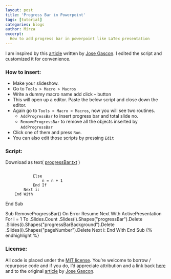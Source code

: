 ```yaml
---
layout: post
title: 'Progress Bar in Powerpoint'
tags: [tutorial]
categories: blogs
author: Mirza
excerpt:
  How to add progress bar in powerpoint like LaTex presentation
---
```

I am inspired by this [article](https://gist.github.com/PiiXiieeS/7181980) written by [Jose Gascon](https://github.com/PiiXiieeS). I edited the script and customized it for convenience. 

### How to insert:

-   Make your slideshow.
-   Go to `Tools > Macro > Macros`
-   Write a dummy macro name add click `+` button
-   This will open up a editor. Paste the below script and close down the editor.
-   Again go to `Tools > Macro > Macros`, now you will see two routines.
    -   `AddProgressBar` to insert progress bar and total slide no.
    -   `RemoveProgressBar` to remove all the objects inserted by `AddProgressBar`
-   Click one of them and press `Run`.
-   You can also edit those scripts by pressing `Edit`

### Script:

Download as text( <a href="{{ site.baseurl }}assets/textFiles/progressBar.txt" download><i class="fa fa-file-text-o" aria-hidden="true"></i> progressBar.txt</a> )
<p style="font-size:0.001rem;">
{% highlight vb %}
' Author : Mirza Elahi
' Date : 07 Jul, 2016
Sub AddProgressBar()
    ' Parameters to set
    progressBarHeight = 3.5 ' height of the progress bar
    FillColor = RGB(251, 0, 6) ' Fill color of the progress bar
    LineColor = FillColor ' Line color of the progress bar
    BackgroundColor = RGB(255, 255, 255) ' background color of the progress bar
    fontColor = FillColor
    startingSlideNo = 1
    noFontSize = 13
    showSlideNo = True ' Set this to False if you dont want to show total slide no
    'Slider Making
    On Error Resume Next
        With ActivePresentation
            sHeight = .PageSetup.SlideHeight - progressBarHeight
            n = 0
            j = 0
            For i = 1 To .Slides.Count
                If .Slides(i).SlideShowTransition.Hidden Then j = j + 1
            Next i: 
            For i = startingSlideNo To .Slides.Count
                .Slides(i).Shapes("progressBar").Delete
                .Slides(i).Shapes("progressBarBackground").Delete
                .Slides(i).Shapes("pageNumber").Delete
                If .Slides(i).SlideShowTransition.Hidden = msoFalse Then
                    ' Background setting
                    ' Underscore used for continuation of line
                    Set sliderBack = .Slides(i).Shapes.AddShape( _
                                        msoShapeRectangle, 0, _
                                        sHeight, (.Slides.Count - j) _
                                        * .PageSetup.SlideWidth _
                                        / (.Slides.Count - j), _
                                        progressBarHeight)
                    With sliderBack
                        .Fill.ForeColor.RGB = BackgroundColor
                        .Line.ForeColor.RGB = BackgroundColor
                        .Name = "progressBarBackground"
                        End With
                    ' Main Slider setting
                    Set slider = .Slides(i).Shapes.AddShape( _
                                        msoShapeRectangle, 0, _
                                        sHeight, (i - n) * _
                                        .PageSetup.SlideWidth _
                                        / (.Slides.Count - j), _
                                        progressBarHeight)
                    With slider
                        ' enable this line to set theme color
                        '.Fill.ForeColor.RGB = ActivePresentation.SlideMaster.ColorScheme.Colors( _
                        ppFill).RGB
                        .Fill.ForeColor.RGB = FillColor
                        .Line.ForeColor.RGB = LineColor
                        .Name = "progressBar"
                    End With
                    Set pageNumber = .Slides(i).Shapes.AddTextbox( _
                                        msoTextOrientationHorizontal, _
                                        ((.Slides.Count - j) * _
                                        .PageSetup.SlideWidth / _
                                        (.Slides.Count - j)) - 50, _
                                        .PageSetup.SlideHeight - 23, 100, 10)
                    ' Slide No
                    If showSlideNo = True Then
                        With pageNumber
                            .TextFrame.TextRange.Text = Str(i - n) & "/" & _
                                    Str(ActivePresentation.Slides.Count - j)
                            With .TextFrame.TextRange.Font
                                .Bold = msoFalse
                                .Size = noFontSize
                                .Color = fontColor
                            End With
                            .Name = "pageNumber"
                        End With
                    End If

                Else
                    n = n + 1
                End If
            Next i:
        End With
End Sub

Sub RemoveProgressBar()
    On Error Resume Next
    With ActivePresentation
        For i = 1 To .Slides.Count
            .Slides(i).Shapes("progressBar").Delete
            .Slides(i).Shapes("progressBarBackground").Delete
            .Slides(i).Shapes("pageNumber").Delete
        Next i:
    End With
End Sub
{% endhighlight %}
</p>

### License:
All code is placed under the [MIT license](https://opensource.org/licenses/MIT). You’re welcome to borrow / repurpose code and if you do, I’d appreciate attribution and a link back [here](http://people.virginia.edu/~me5vp/) and to the original [article](https://gist.github.com/PiiXiieeS/7181980) by [Jose Gascon](https://github.com/PiiXiieeS).
